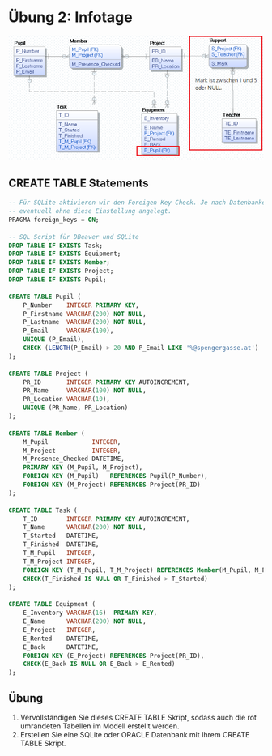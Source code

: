 # Übung 2: Infotage

![](infotage_model.png)

## CREATE TABLE Statements

```sql
-- Für SQLite aktivieren wir den Foreigen Key Check. Je nach Datenbankeditor wird die Datenbank
-- eventuell ohne diese Einstellung angelegt.
PRAGMA foreign_keys = ON;

-- SQL Script für DBeaver und SQLite
DROP TABLE IF EXISTS Task;
DROP TABLE IF EXISTS Equipment;
DROP TABLE IF EXISTS Member;
DROP TABLE IF EXISTS Project;
DROP TABLE IF EXISTS Pupil;

CREATE TABLE Pupil (
	P_Number    INTEGER PRIMARY KEY,
	P_Firstname VARCHAR(200) NOT NULL,
	P_Lastname  VARCHAR(200) NOT NULL,
	P_Email     VARCHAR(100),
	UNIQUE (P_Email),
	CHECK (LENGTH(P_Email) > 20 AND P_Email LIKE '%@spengergasse.at')
);

CREATE TABLE Project (
	PR_ID       INTEGER PRIMARY KEY AUTOINCREMENT,
	PR_Name     VARCHAR(100) NOT NULL,
	PR_Location VARCHAR(10),
	UNIQUE (PR_Name, PR_Location)
);

CREATE TABLE Member (
	M_Pupil            INTEGER,
	M_Project          INTEGER,
	M_Presence_Checked DATETIME,
	PRIMARY KEY (M_Pupil, M_Project),
	FOREIGN KEY (M_Pupil)   REFERENCES Pupil(P_Number),
	FOREIGN KEY (M_Project) REFERENCES Project(PR_ID) 
);

CREATE TABLE Task (
	T_ID        INTEGER PRIMARY KEY AUTOINCREMENT,
	T_Name      VARCHAR(200) NOT NULL,
	T_Started   DATETIME,
	T_Finished  DATETIME,
	T_M_Pupil   INTEGER,
	T_M_Project INTEGER,
	FOREIGN KEY (T_M_Pupil, T_M_Project) REFERENCES Member(M_Pupil, M_Project),
	CHECK(T_Finished IS NULL OR T_Finished > T_Started)
);

CREATE TABLE Equipment (
	E_Inventory VARCHAR(16)  PRIMARY KEY,
	E_Name      VARCHAR(200) NOT NULL,
	E_Project   INTEGER,
	E_Rented    DATETIME,
	E_Back      DATETIME,
	FOREIGN KEY (E_Project) REFERENCES Project(PR_ID),
	CHECK(E_Back IS NULL OR E_Back > E_Rented)
);
```

## Übung
1. Vervollständigen Sie dieses CREATE TABLE Skript, sodass auch die rot umrandeten Tabellen im Modell
   erstellt werden.
2. Erstellen Sie eine SQLite oder ORACLE Datenbank mit Ihrem CREATE TABLE Skript.
